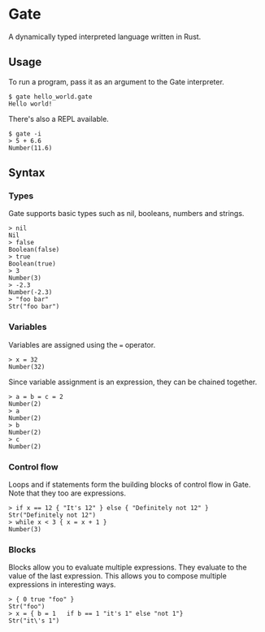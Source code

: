 # Gate
A dynamically typed interpreted language written in Rust.

## Usage

To run a program, pass it as an argument to the Gate interpreter.

```
$ gate hello_world.gate
Hello world!
```

There's also a REPL available.

```
$ gate -i
> 5 + 6.6
Number(11.6)
```

## Syntax

### Types

Gate supports basic types such as nil, booleans, numbers and strings.

```
> nil
Nil
> false
Boolean(false)
> true
Boolean(true)
> 3
Number(3)
> -2.3
Number(-2.3)
> "foo bar"
Str("foo bar")
```

### Variables

Variables are assigned using the `=` operator.

```
> x = 32
Number(32)
```

Since variable assignment is an expression, they can be chained together.

```
> a = b = c = 2
Number(2)
> a
Number(2)
> b
Number(2)
> c
Number(2)
```

### Control flow

Loops and if statements form the building blocks of control flow in Gate.  Note that they too are expressions.

```
> if x == 12 { "It's 12" } else { "Definitely not 12" }
Str("Definitely not 12")
> while x < 3 { x = x + 1 }
Number(3)
```

### Blocks

Blocks allow you to evaluate multiple expressions.  They evaluate to the value of the last expression.  This allows you to compose multiple expressions in interesting ways.

```
> { 0 true "foo" }
Str("foo")
> x = { b = 1   if b == 1 "it's 1" else "not 1"}
Str("it\'s 1")
```
